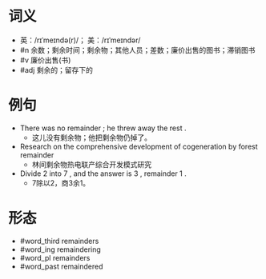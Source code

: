 # 词义
- 英：/rɪˈmeɪndə(r)/； 美：/rɪˈmeɪndər/
- #n 余数；剩余时间；剩余物；其他人员；差数；廉价出售的图书；滞销图书
- #v 廉价出售(书)
- #adj 剩余的；留存下的
# 例句
- There was no remainder ; he threw away the rest .
	- 这儿没有剩余物；他把剩余物仍掉了。
- Research on the comprehensive development of cogeneration by forest remainder
	- 林间剩余物热电联产综合开发模式研究
- Divide 2 into 7 , and the answer is 3 , remainder 1 .
	- 7除以2，商3余1。
# 形态
- #word_third remainders
- #word_ing remaindering
- #word_pl remainders
- #word_past remaindered
